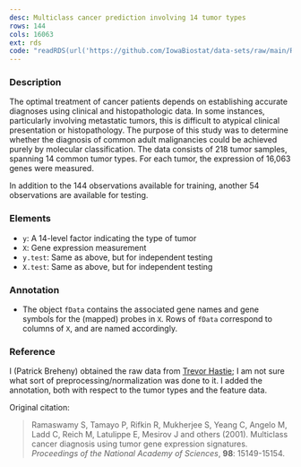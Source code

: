 ```yaml
---
desc: Multiclass cancer prediction involving 14 tumor types
rows: 144
cols: 16063
ext: rds
code: "readRDS(url('https://github.com/IowaBiostat/data-sets/raw/main/Ramaswamy2001/Ramaswamy2001.rds'))"
---
```


### Description

The optimal treatment of cancer patients depends on establishing accurate diagnoses using clinical and histopathologic data. In some instances, particularly involving metastatic tumors, this is difficult to atypical clinical presentation or histopathology. The purpose of this study was to determine whether the diagnosis of common adult malignancies could be achieved purely by molecular classification.  The data consists of 218 tumor samples, spanning 14 common tumor types.  For each tumor, the expression of 16,063 genes were measured.

In addition to the 144 observations available for training, another 54 observations are available for testing.

### Elements

* `y`: A 14-level factor indicating the type of tumor
* `X`: Gene expression measurement
* `y.test`: Same as above, but for independent testing
* `X.test`: Same as above, but for independent testing

### Annotation

* The object `fData` contains the associated gene names and gene symbols for the (mapped) probes in `X`.  Rows of `fData` correspond to columns of `X`, and are named accordingly.

### Reference

I (Patrick Breheny) obtained the raw data from [Trevor Hastie](https://web.stanford.edu/~hastie/glmnet/glmnetData); I am not sure what sort of preprocessing/normalization was done to it.  I added the annotation, both with respect to the tumor types and the feature data.

Original citation:

> Ramaswamy S, Tamayo P, Rifkin R, Mukherjee S, Yeang C, Angelo M, Ladd C, Reich M, Latulippe E, Mesirov J and others (2001). Multiclass cancer diagnosis using tumor gene expression signatures. *Proceedings of the National Academy of Sciences*, **98**: 15149-15154.
